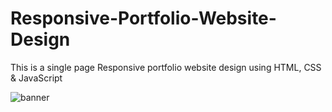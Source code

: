 # Responsive-Portfolio-Website-Design
This is a single page Responsive portfolio website design using HTML, CSS &amp; JavaScript

![banner](https://user-images.githubusercontent.com/49324541/192109232-5b33d6bb-6795-4348-9163-c1c8430a9fea.png)
